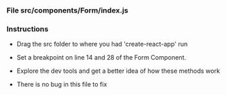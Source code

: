 ### File src/components/Form/index.js

### Instructions

* Drag the src folder to where you had 'create-react-app' run

* Set a breakpoint on line 14 and 28 of the Form Component.

* Explore the dev tools and get a better idea of how these methods work

* There is no bug in this file to fix